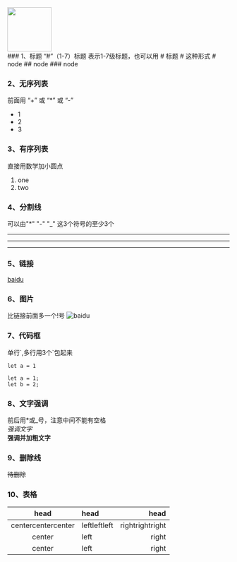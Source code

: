 <div><img src="https://www.baidu.com/img/bd_logo1.png" width="100px"><div/>
### 1、标题
“#”（1-7）标题 表示1-7级标题，也可以用 # 标题 # 这种形式
# node
## node
### node

### 2、无序列表
前面用 “+” 或 “*” 或 “-”
+ 1
+ 2
+ 3

### 3、有序列表
直接用数学加小圆点
1. one
2. two

### 4、分割线
可以由"*" "-" "_" 这3个符号的至少3个
***
---
___

### 5、链接
[baidu](http://www.baidu.com)

### 6、图片
比链接前面多一个\!号
![baidu](https://www.baidu.com/img/bd_logo1.png)

### 7、代码框
单行\`,多行用3个\`包起来

`let a = 1`

``` 这里可以添加注释
let a = 1;
let b = 2;
```
### 8、文字强调
前后用\*或\_号，注意中间不能有空格  
*强调文字*  
**强调并加粗文字**

### 9、删除线
~~待删除~~

### 10、表格

|head|head|head|
|:----:|:----|----:|
|centercentercenter|leftleftleft|rightrightright|
|center|left|right|
|center|left|right|
